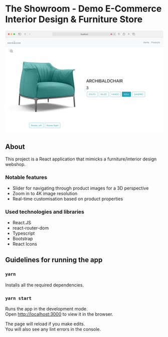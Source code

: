 # The Showroom - Demo E-Commerce Interior Design & Furniture Store

![App Demo - Archibald Chair](./src/images/app-demo-image.png)

## About

This project is a React application that mimicks a furniture/interior design webshop.

### Notable features

- Slider for navigating through product images for a 3D perspective
- Zoom in to 4K image resolution
- Real-time customisation based on product properties

### Used technologies and libraries

- React.JS
- react-router-dom
- Typescript
- Bootstrap
- React Icons

## Guidelines for running the app

### `yarn`
Installs all the required dependencies.

### `yarn start`

Runs the app in the development mode.\
Open [http://localhost:3000](http://localhost:3000) to view it in the browser.

The page will reload if you make edits.\
You will also see any lint errors in the console.
